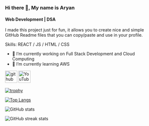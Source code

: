 ### Hi there 👋, My name is Aryan
#### Web Development | DSA
I made this project just for fun, it allows you to create nice and simple GitHub Readme files that you can copy/paste and use in your profile.

Skills: REACT / JS / HTML / CSS

- 🔭 I’m currently working on Full Stack Development and Cloud Computing 
- 🌱 I’m currently learning AWS 


[<img src='https://cdn.jsdelivr.net/npm/simple-icons@3.0.1/icons/github.svg' alt='github' height='40'>](https://github.com/git-aryan-kumar)  [<img src='https://cdn.jsdelivr.net/npm/simple-icons@3.0.1/icons/youtube.svg' alt='YouTube' height='40'>](https://www.youtube.com/channel/@AryanKumar-tv)  

[![trophy](https://github-profile-trophy.vercel.app/?username=git-aryan-kumar)](https://github.com/ryo-ma/github-profile-trophy)

[![Top Langs](https://github-readme-stats.vercel.app/api/top-langs/?username=git-aryan-kumar)](https://github.com/anuraghazra/github-readme-stats)

![GitHub stats](https://github-readme-stats.vercel.app/api?username=git-aryan-kumar&show_icons=true)  

![GitHub streak stats](https://streak-stats.demolab.com/?user=git-aryan-kumar)  


